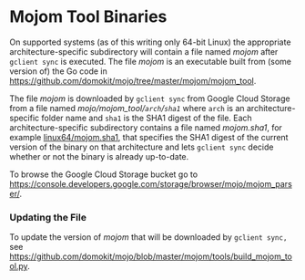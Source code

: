 # Mojom Tool Binaries

On supported systems
(as of this writing only 64-bit Linux)
the appropriate architecture-specific subdirectory will contain a file named
_mojom_ after `gclient sync` is executed. The file _mojom_
is an executable built from (some version of) the Go code in
https://github.com/domokit/mojo/tree/master/mojom/mojom_tool.

The file _mojom_ is downloaded by `gclient sync` from Google Cloud
Storage from a file named _mojo/mojom_tool/`arch`/`sha1`_ where `arch`
is an architecture-specific folder name and `sha1` is the SHA1
digest of the file. Each architecture-specific subdirectory contains a
file named _mojom.sha1_, for example
[linux64/mojom.sha1](/mojom/mojom_tool/bin/linux64/mojom.sha1),
that specifies the SHA1 digest of the current version of the binary on that
architecture and lets `gclient sync`
decide whether or not the binary is already up-to-date.

To browse the Google Cloud Storage bucket go to
https://console.developers.google.com/storage/browser/mojo/mojom_parser/.

### Updating the File
To update the version of _mojom_ that will be downloaded by
`gclient sync,` see
https://github.com/domokit/mojo/blob/master/mojom/tools/build_mojom_tool.py.
